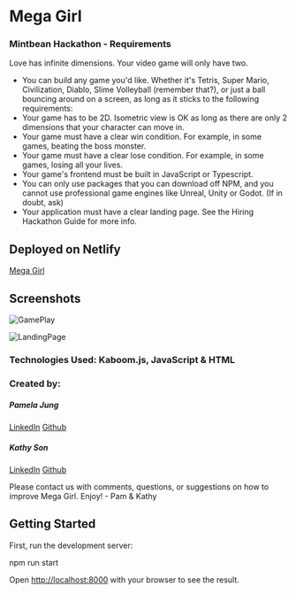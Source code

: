 # Mega Girl
### Mintbean Hackathon - Requirements
Love has infinite dimensions. Your video game will only have two.

- You can build any game you'd like. Whether it's Tetris, Super Mario, Civilization, Diablo, Slime Volleyball (remember that?), or just a ball bouncing around on a screen, as long as it sticks to the following requirements:
- Your game has to be 2D. Isometric view is OK as long as there are only 2 dimensions that your character can move in.
- Your game must have a clear win condition. For example, in some games, beating the boss monster.
- Your game must have a clear lose condition. For example, in some games, losing all your lives.
- Your game's frontend must be built in JavaScript or Typescript.
- You can only use packages that you can download off NPM, and you cannot use professional game engines like Unreal, Unity or Godot. (If in doubt, ask)
- Your application must have a clear landing page. See the Hiring Hackathon Guide for more info.

## Deployed on Netlify

[Mega Girl](https://mega-girl.netlify.app)

## Screenshots
![GamePlay](megaGirl/public/gamePlay.png?raw=true)

![LandingPage](megaGirl/public/landingPage.png?raw=true)

### Technologies Used: Kaboom.js, JavaScript & HTML

### Created by:
##### Pamela Jung
[LinkedIn](https://www.linkedin.com/in/pamjung/)  [Github](https://github.com/pamify)

##### Kathy Son
[LinkedIn](https://www.linkedin.com/in/kathy-son/)  [Github](https://github.com/kson1128)

Please contact us with comments, questions, or suggestions on how to improve Mega Girl. Enjoy! - Pam & Kathy

## Getting Started

First, run the development server:

npm run start

Open [http://localhost:8000](http://localhost:8000) with your browser to see the result.